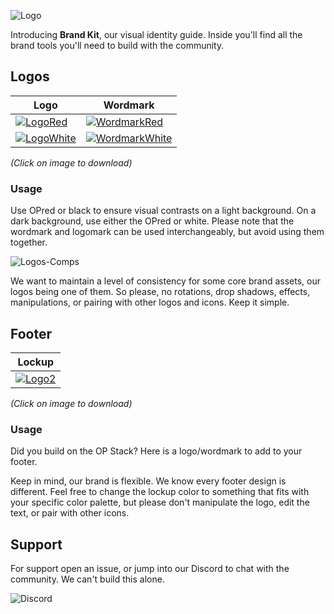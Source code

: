 <p align="left">
  <img src="https://user-images.githubusercontent.com/1300064/219525549-2abc047c-cf55-41ab-a538-757f7631fcc2.svg" alt="Logo">
</p>

Introducing **Brand Kit**, our visual identity guide.  Inside you'll find all the brand tools you'll need to build with the community.  

## Logos


|  Logo             |   Wordmark                                                         |
| ----------------- | ------------------------------------------------------------------ |
|  [![LogoRed](https://user-images.githubusercontent.com/1300064/219575413-d7990d69-1d21-44ef-a2b1-e9c682c79802.svg)](https://www.dropbox.com/s/780z2x5ij2sxzkr/Logo-Red-50.svg?dl=0)  | [![WordmarkRed](https://user-images.githubusercontent.com/1300064/219568209-1f378d40-0606-4e7e-a52e-37aac6d4fdeb.svg)](https://www.dropbox.com/s/nqzlepxsa9f0zix/Optimism-Red-48.svg?dl=0) |
| [![LogoWhite](https://user-images.githubusercontent.com/1300064/219605602-fe0a8bbd-4938-4f41-8a96-aaccc24cccbf.svg)](https://www.dropbox.com/s/sfy3e2etz72kwtk/Logo-WhiteRed-50.svg?dl=0) | [![WordmarkWhite](https://user-images.githubusercontent.com/1300064/219583292-bab3cddb-9366-48b7-bfe4-1fab210ad76b.svg)](https://www.dropbox.com/s/k4egh3vh0ba7ujt/Optimism-White-48.svg?dl=0) |

_(Click on image to download)_

### Usage

Use OPred or black to ensure visual contrasts on a light background. On a dark background, use either the OPred or white. Please note that the wordmark and logomark can be used interchangeably, but avoid using them together.


![Logos-Comps](https://user-images.githubusercontent.com/1300064/219593021-0c12d64a-9f79-45bf-9762-61e160eb6b62.svg)


We want to maintain a level of consistency for some core brand assets, our logos being one of them.  So please, no rotations, drop shadows, effects, manipulations, or pairing with other logos and icons. Keep it simple.  


## Footer

|     Lockup                                                           |
| -------------------------------------------------------------------- |
| [![Logo2](https://user-images.githubusercontent.com/1300064/220606328-c18d12cc-c3d5-47e6-bdbb-7a2d253414d7.svg)](https://www.dropbox.com/s/ufn89z8435fs6b6/Combo--900--LT--24pt.svg?dl=0) |

_(Click on image to download)_

### Usage
Did you build on the OP Stack?  Here is a logo/wordmark to add to your footer.  

Keep in mind, our brand is flexible.  We know every footer design is different.  Feel free to change the lockup color to something that fits with your specific color palette, but please don't manipulate the logo, edit the text, or pair with other icons.  


## Support
For support open an issue, or jump into our Discord to chat with the community. We can't build this alone.

![Discord](https://img.shields.io/discord/667044843901681675?color=ff0420&label=chat&style=for-the-badge)



